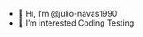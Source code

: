 - 👋 Hi, I’m @julio-navas1990
- 👀 I’m interested Coding Testing


<!---
julio-navas1990/julio-navas1990 is a ✨ special ✨ repository because its `README.md` (this file) appears on your GitHub profile.
You can click the Preview link to take a look at your changes.
--->
